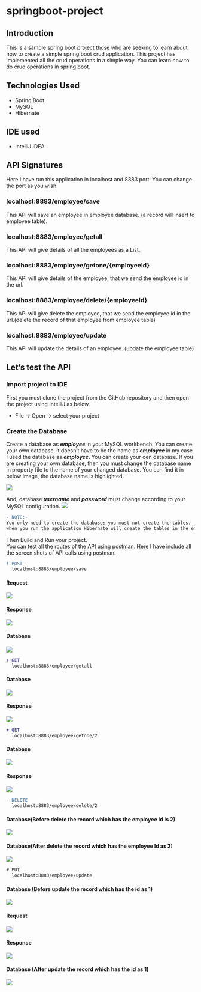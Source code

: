 # springboot-project


##  Introduction 
This is a sample spring boot project those who are seeking to learn about how to create a simple spring boot crud application. 
This project has implemented all the crud operations in a simple way. You can learn how to do crud operations in spring boot. 

##  Technologies Used 
*  Spring Boot 
*  MySQL 
*  Hibernate

##  IDE used
*  IntelliJ IDEA

##  API Signatures
Here I have run this application in localhost and 8883 port. You can change the port as you wish. 

### localhost:8883/employee/save
This API will save an employee in employee database. (a record will insert to employee table). 

### localhost:8883/employee/getall
This API will give details of all the employees as a List. 

### localhost:8883/employee/getone/{employeeId}
This API will give details of the employee, that we send the employee id in the url. 

### localhost:8883/employee/delete/{employeeId}
This API will give delete the employee, that we send the employee id in the url.(delete the record of that employee from employee table) 

### localhost:8883/employee/update
This API will update the details of an employee. (update the employee table) 

##  Let’s test the API 

###  Import project to IDE 
First you must clone the project from the GitHub repository and then open the project using IntelliJ as below. 
*  File -> Open -> select your project 
###  Create the Database 
Create a database as _**employee**_ in your MySQL workbench. You can create your own database. it doesn’t have to be the name as _**employee**_ in my case I used the database as _**employee**_. You can create your oen database.  If you are creating your own database, then you must change the database name in property file to the name of your changed database. You can find it in below image, the database name is highlighted.

![](https://github.com/KDVC/images/blob/master/Capture4.PNG)

And, database _**username**_ and _**password**_ must change according to your MySQL configuration.
![](https://github.com/KDVC/images/blob/master/Capture5.PNG)

```diff
- NOTE:- 
You only need to create the database; you must not create the tables. 
when you run the application Hibernate will create the tables in the employee database for you.
```
Then Build and Run your project.    
You can test all the routes of the API using postman. Here I have include all the screen shots of API calls using postman.    

```diff
! POST 
  localhost:8883/employee/save
```
#### Request
![](https://github.com/KDVC/images/blob/master/Capture6.PNG)

#### Response
![](https://github.com/KDVC/images/blob/master/Capture7.PNG)

#### Database
![](https://github.com/KDVC/images/blob/master/Capture8.PNG)

```diff
+ GET  
  localhost:8883/employee/getall
```
#### Database
![](https://github.com/KDVC/images/blob/master/Capture9.PNG)

#### Response
![](https://github.com/KDVC/images/blob/master/10.PNG)

```diff
+ GET  
  localhost:8883/employee/getone/2
```
#### Database
![](https://github.com/KDVC/images/blob/master/Capture9.PNG)

#### Response
![](https://github.com/KDVC/images/blob/master/11.PNG)

```diff
- DELETE  
  localhost:8883/employee/delete/2
```
#### Database(Before delete the record which has the employee Id is 2) 
![](https://github.com/KDVC/images/blob/master/Capture9.PNG)

#### Database(After delete the record which has the employee Id as 2) 
![](https://github.com/KDVC/images/blob/master/12.PNG)

```diff
# PUT  
  localhost:8883/employee/update
```
#### Database (Before update the record which has the id as 1)
![](https://github.com/KDVC/images/blob/master/12.PNG)

#### Request
![](https://github.com/KDVC/images/blob/master/13.PNG)

#### Response
![](https://github.com/KDVC/images/blob/master/14.PNG)

#### Database (After update the record which has the id as 1)
![](https://github.com/KDVC/images/blob/master/15.PNG)
